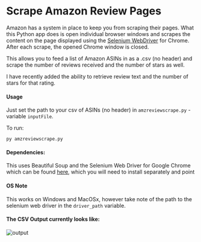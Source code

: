# Scrape Amazon Review Pages

Amazon has a system in place to keep you from scraping their pages. What this Python app does is open individual browser windows and scrapes
the content on the page displayed using the [Selenium WebDriver](http://www.seleniumhq.org/download/) for Chrome.
After each scrape, the opened Chrome window is closed.

This allows you to feed a list of Amazon ASINs in as a .csv (no header) and
scrape the number of reviews received and the number of stars as well.

I have recently added the ability to retrieve review text and the number of stars for that rating.

#### Usage
Just set the path to your csv of ASINs (no header) in `amzreviewscrape.py` - variable `inputFile`.

To run:
```
py amzreviewscrape.py
```

#### Dependencies:
This uses Beautiful Soup and the Selenium Web Driver for Google Chrome
which can be found [here](https://github.com/SeleniumHQ/selenium/wiki/ChromeDriver),
which you will need to install separately and point

#### OS Note
This works on Windows and MacOSx, however take note of the path to the
selenium web driver in the `driver_path` variable.

#### The CSV Output currently looks like:

![output][screenshot]

[screenshot]: https://github.com/aflansburg/amzreviewsscrape/blob/master/scrape-output.png "CSV Output Screen Shot"

